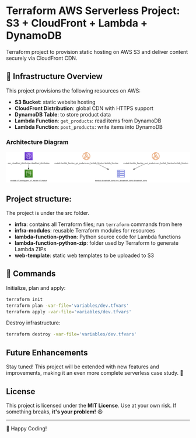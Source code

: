 # Terraform AWS Serverless Project: S3 + CloudFront + Lambda + DynamoDB

Terraform project to provision static hosting on AWS S3 and deliver content securely via CloudFront CDN.

## 📌 Infrastructure Overview

This project provisions the following resources on AWS:

- **S3 Bucket**: static website hosting
- **CloudFront Distribution**: global CDN with HTTPS support
- **DynamoDB Table**: to store product data
- **Lambda Function**: `get_products`: read items from DynamoDB
- **Lambda Function**: `post_products`: write items into DynamoDB

### Architecture Diagram

![Infrastructure Diagram](src/infra/graph.png)

## Project structure:

The project is under the src folder.

- **infra**: contains all Terraform files; run `terraform` commands from here
- **infra-modules**: reusable Terraform modules for resources
- **lambda-function-python**: Python source code for Lambda functions
- **lambda-function-python-zip**: folder used by Terraform to generate Lambda ZIPs
- **web-template**: static web templates to be uploaded to S3

## 🚀 Commands

Initialize, plan and apply:

```bash
terraform init
terraform plan -var-file='variables/dev.tfvars'
terraform apply -var-file='variables/dev.tfvars'
```

Destroy infrastructure:

```bash
terraform destroy -var-file='variables/dev.tfvars'
```

## Future Enhancements

Stay tuned! This project will be extended with new features and improvements, making it an even more complete serverless case study. 🚀

## License

This project is licensed under the **MIT License**. Use at your own risk. If something breaks, **it's your problem!** 😆

---

🚀 Happy Coding!
